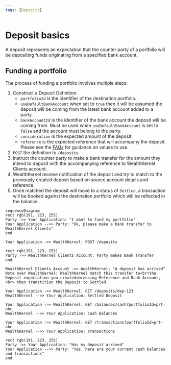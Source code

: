 ```yaml
---
tags: [Deposits]
---
```


# Deposit basics

A deposit represents an expectation that the counter party of a portfolio will be depositing funds originating from a specified bank account.

## Funding a portfolio

The process of funding a portfolio involves multiple steps:

1. Construct a Deposit Definition.
    - `portfolioId` is the identifier of the destination portfolio.
    - `useDefaultBankAccount` when set to `true` then it will be assumed the deposit will be coming from the latest bank account added to a party.
    - `bankAccountId` is the identifier of the bank account the deposit will be coming from. Must be used when `useDefaultBankAccount` is set to `false` and the account must belong to the party.
    - `consideration` is the expected amount of the deposit.
    - `reference` is the expected reference that will accompany the deposit. Please see the [FAQs](docs/deposits/FAQs.md) for guidance on values to use.
2. `POST` the definition to `/deposits`.
3. Instruct the counter party to make a bank transfer for the amount they intend to deposit with the accompanying reference to WealthKernel Clients account.
4. WealthKernel receive notification of the deposit and try to match to the previously created deposit based on source account details and reference.
5. Once matched the deposit will move to a status of `Settled`, a transaction will be booked against the destination portfolio which will be reflected in the balance.

```mermaid
sequenceDiagram
rect rgb(191, 223, 255)
Party ->> Your Application: "I want to fund my portfolio"
Your Application -->> Party: "Ok, please make a bank transfer to WealthKernel Clients"
end

Your Application ->> WealthKernel: POST /deposits

rect rgb(191, 223, 255)
Party ->> WealthKernel Clients Account: Party makes Bank Transfer
end

WealthKernel Clients Account ->> WealthKernel: "A deposit has arrived"
Note over WealthKernel: WealthKernel match this transfer to<br>the Deposit expectation you created<br>using Reference and Bank Account,<br> then transtition the Deposit to Settled.

Your Application ->> WealthKernel: GET /deposits/dep-123
WealthKernel -->> Your Application: Settled Deposit

Your Application ->> WealthKernel: GET /balances/cash?portfolioId=prt-abc
WealthKernel -->> Your Application: Cash Balances

Your Application ->> WealthKernel: GET /transactions?portfolioId=prt-abc
WealthKernel -->> Your Application: Transactions

rect rgb(191, 223, 255)
Party ->> Your Application: "Has my deposit arrived"
Your Application -->> Party: "Yes, here are your current cash balances and transactions"
end
```
